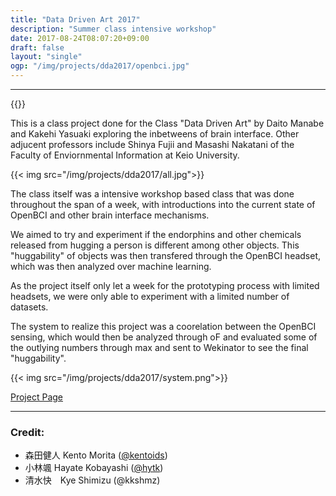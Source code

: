 ```yaml
---
title: "Data Driven Art 2017"
description: "Summer class intensive workshop"
date: 2017-08-24T08:07:20+09:00
draft: false
layout: "single"
ogp: "/img/projects/dda2017/openbci.jpg"
---
```

---

{{<youtube Aa7CPv4_cvs>}}


This is a class project done for the Class "Data Driven Art" by Daito Manabe and Kakehi Yasuaki exploring the inbetweens of brain interface. 
Other adjucent professors include Shinya Fujii and Masashi Nakatani of the Faculty of Enviornmental Information at Keio University.

{{< img src="/img/projects/dda2017/all.jpg">}}

The class itself was a intensive workshop based class that was done throughout the span of a week, with introductions into the current state of OpenBCI and other brain interface mechanisms.

We aimed to try and experiment if the endorphins and other chemicals released from hugging a person is different among other objects.
This "huggability" of objects was then transfered through the OpenBCI headset, which was then analyzed over machine learning.

As the project itself only let a week for the prototyping process with limited headsets, we were only able to experiment with a limited number of datasets. 

The system to realize this project was a coorelation between the OpenBCI sensing, which would then be analyzed through oF and evaluated some of the outlying numbers through max and sent to Wekinator to see the final "huggability".

{{< img src="/img/projects/dda2017/system.png">}}




[Project Page](https://github.com/hughito/datadrivenart-2017)
 
---

### Credit:
* 森田健人 Kento Morita ([@kentoids](www.twitter.com/kentoids))
* 小林颯 Hayate Kobayashi ([@hytk](www.twitter.com/hytk))
* 清水快　Kye Shimizu (@kkshmz)
